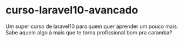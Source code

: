 # curso-laravel10-avancado
Um super curso de laravel10 para quem quer aprender um pouco mais. Sabe aquele algo á mais que te torna profissional bom pra caramba?
